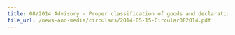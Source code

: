 ```yaml
---
title: 08/2014 Advisory - Proper classification of goods and declaration procedures
file_url: /news-and-media/circulars/2014-05-15-Circular082014.pdf
---
```

